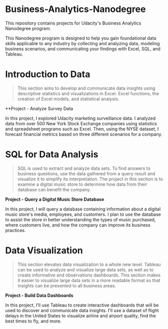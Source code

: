 # Business-Analytics-Nanodegree
This repository contains projects for Udacity's Business Analytics Nanodegree program.

This Nanodegree program is designed to help you gain foundational data skills applicable to any industry by collecting and analyzing data, modeling 
business scenarios, and communicating your findings with Excel, SQL, and Tableau.


# Introduction to Data

> This section aims to develop and communicate data insights using descriptive statistics and visualizations in Excel.
> Excel functions, the creation of Excel models, and statistical analysis. 


**Project - Analyze Survey Data

In this project, I explored Udacity marketing surveillance data. 
I analyzed data from over 500 New York Stock Exchange companies using statistics and spreadsheet programs such as Excel. Then, using the NYSE dataset, I
forecast financial metrics based on three different scenarios for a company.



# SQL for Data Analysis

> SQL is used to extract and analyze data sets. To find answers to business questions, use the data gathered from a query result and visualize it to simplify its interpretation. The project in this section is to examine a digital music store to determine how data from their database can benefit the company.

**Project - Query a Digital Music Store Database**

In this project, I will query a database containing information about a digital music store's media, employees, and customers. I plan to use the database 
to assist the store in better understanding the types of music purchased, where customers live, and how the company can improve its business practices.



# Data Visualization

> This section elevates data visualization to a whole new level. Tableau can be used to analyze and visualize large data sets, as well as to create informative and observations dashboards. This section makes it easier to visualize large data sets in a more readable format so that insights can be presented to all business areas.


**Project - Build Data Dashboards**

In this project, I'll use Tableau to create interactive dashboards that will be used to discover and communicate data insights. I'll use a dataset of 
flight delays in the United States to visualize airline and airport quality, find the best times to fly, and more.
